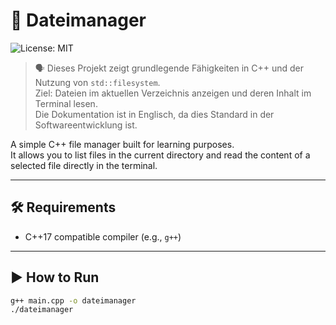# 📁 Dateimanager
![License: MIT](https://img.shields.io/badge/License-MIT-yellow.svg)

> 🗣️ Dieses Projekt zeigt grundlegende Fähigkeiten in C++ und der Nutzung von `std::filesystem`.  
> Ziel: Dateien im aktuellen Verzeichnis anzeigen und deren Inhalt im Terminal lesen.  
> Die Dokumentation ist in Englisch, da dies Standard in der Softwareentwicklung ist.

A simple C++ file manager built for learning purposes.  
It allows you to list files in the current directory and read the content of a selected file directly in the terminal.

---

## 🛠️ Requirements

- C++17 compatible compiler (e.g., `g++`)

---

## ▶️ How to Run

```bash
g++ main.cpp -o dateimanager
./dateimanager
